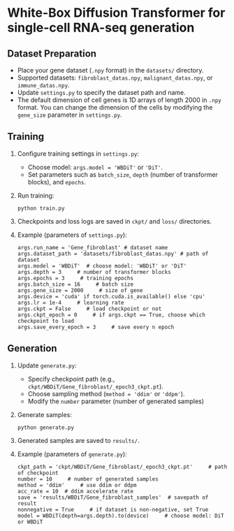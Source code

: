 # White-Box Diffusion Transformer for single-cell RNA-seq generation

## Dataset Preparation
-   Place your gene dataset (`.npy`  format) in the  `datasets/`  directory.
-   Supported datasets:  `fibroblast_datas.npy`,  `malignant_datas.npy`, or  `immune_datas.npy`.
-   Update  `settings.py`  to specify the dataset path and name.
-   The default dimension of cell genes is 1D arrays of length 2000 in `.npy` format. You can change the dimension of the cells by modifying the `gene_size` parameter in `settings.py`.

## Training

1.  Configure training settings in  `settings.py`: 
    -   Choose model:  `args.model = 'WBDiT'`  or  `'DiT'`.
    -   Set parameters such as `batch_size`,  `depth`  (number of transformer blocks), and  `epochs`.

2.  Run training:
    ```
    python train.py
    ```
3.  Checkpoints and loss logs are saved in  `ckpt/`  and  `loss/`  directories.

4.  Example (parameters of `settings.py`):
    ```
    args.run_name = 'Gene_fibroblast' # dataset name
    args.dataset_path = 'datasets/fibroblast_datas.npy' # path of dataset
    args.model = 'WBDiT'  # choose model: 'WBDiT' or 'DiT'
    args.depth = 3     # number of transformer blocks
    args.epochs = 3     # training epochs
    args.batch_size = 16     # batch size
    args.gene_size = 2000     # size of gene
    args.device = 'cuda' if torch.cuda.is_available() else 'cpu'
    args.lr = 1e-4     # learning rate
    args.ckpt = False     # load checkpoint or not
    args.ckpt_epoch = 0     # if args.ckpt == True, choose which checkpoint to load
    args.save_every_epoch = 3     # save every n epoch
    ```
## Generation
1.  Update  `generate.py`:
    -   Specify checkpoint path (e.g.,  `ckpt/WBDiT/Gene_fibroblast/_epoch3_ckpt.pt`).
    -   Choose sampling method (`method = 'ddim'`  or  `'ddpm'`).
    -   Modify the `number` parameter (number of generated samples)
        
2.  Generate samples:
    ```
    python generate.py
    ```
3.  Generated samples are saved to  `results/`.

4.  Example (parameters of `generate.py`):
    ```
    ckpt_path = 'ckpt/WBDiT/Gene_fibroblast/_epoch3_ckpt.pt'     # path of checkpoint
    number = 10     # number of generated samples
    method = 'ddim'     # use ddim or ddpm
    acc_rate = 10  # ddim accelerate rate
    save = 'results/WBDiT/Gene_fibroblast_samples'  # savepath of result
    nonnegative = True     # if dataset is non-negative, set True
    model = WBDiT(depth=args.depth).to(device)     # choose model: DiT or WBDiT
    ```
    


